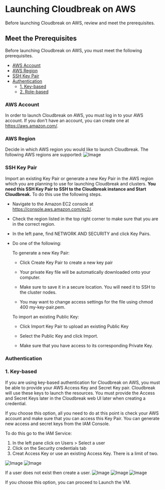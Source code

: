 # Launching Cloudbreak on AWS
Before launching Cloudbreak on AWS, review and meet the prerequisites.

## Meet the Prerequisites
Before launching Cloudbreak on AWS, you must meet the following prerequisites.

 - [AWS Account](#aws-account)
 - [AWS Region](#aws-region)
 - [SSH Key Pair](#ssh-key-pair)
 - [Authentication](#authentication)
     - [1. Key-based](#1-key-based)
     - [2. Role-based](#2-role-based)
  
 ### AWS Account
 In order to launch Cloudbreak on AWS, you must log in to your AWS account. If you don't have an account, you can create one at https://aws.amazon.com/.
 ### AWS Region
 Decide in which AWS region you would like to launch Cloudbreak. The following AWS regions are supported:
![Image](https://github.com/purn1mak/HadoopSummitCloudbreak/blob/master/Regions.png)
 ### SSH Key Pair
 Import an existing Key Pair or generate a new Key Pair in the AWS region which you are planning to use for launching Cloudbreak and clusters. **You need this SSH Key Pair to SSH to the Cloudbreak instance and Start Cloudbreak.** To do this use the following steps.

  - Navigate to the Amazon EC2 console at https://console.aws.amazon.com/ec2/.
 
  - Check the region listed in the top right corner to make sure that you are in the correct region.
 
  - In the left pane, find NETWORK AND SECURITY and click Key Pairs.
 
  - Do one of the following:
 
    To generate a new Key Pair:
   
      - Click Create Key Pair to create a new key pair
    
      - Your private Key file will be automatically downloaded onto your computer.
    
      - Make sure to save it in a secure location. You will need it to SSH to the cluster nodes. 
    
      - You may want to change access settings for the file using chmod 400 my-key-pair.pem.

   
    To import an existing Public Key:
   
     - Click Import Key Pair to upload an existing Public Key 
    
     - Select the Public Key and click Import.
   
     - Make sure that you have access to its corresponding Private Key.


 ### Authentication
  
### 1. Key-based
If you are using key-based authentication for Cloudbreak on AWS, you must be able to provide your AWS Access Key and Secret Key pair. Cloudbreak will use these keys to launch the resources. You must provide the Access and Secret Keys later in the Cloudbreak web UI later when creating a credential.

If you choose this option, all you need to do at this point is check your AWS account and make sure that you can access this Key Pair. You can generate new access and secret keys from the IAM Console.

To do this go to the IAM Service:
 1. In the left pane click on Users > Select a user 
 2. Click on the Security credentials tab
 3. Creat Access Key or use an existing Access Key. There is a limit of two.

![Image](https://github.com/purn1mak/HadoopSummitCloudbreak/blob/master/AWS_Users.png)
![Image](https://github.com/purn1mak/HadoopSummitCloudbreak/blob/master/CreateAccessKey.png)
  
If a user does not exist then create a user.
![Image](https://github.com/purn1mak/HadoopSummitCloudbreak/blob/master/aws_add_user_1.png)
![Image](https://github.com/purn1mak/HadoopSummitCloudbreak/blob/master/aws_add_user_2.png)
![Image](https://github.com/purn1mak/HadoopSummitCloudbreak/blob/master/aws_add_user_3.png)


If you choose this option, you can proceed to Launch the VM.  
